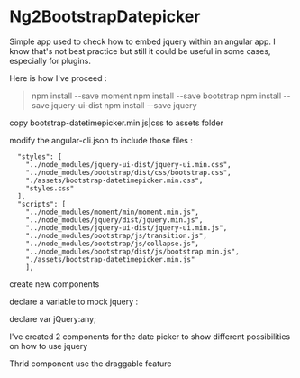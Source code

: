 # Ng2BootstrapDatepicker

Simple app used to check how to embed jquery within an angular app. I know that's not best practice but still it could be useful in some cases, especially for plugins.


Here is how I've proceed :

>npm install --save moment
>npm install --save bootstrap
>npm install --save jquery-ui-dist
>npm install --save jquery

copy bootstrap-datetimepicker.min.js|css to assets folder

modify the angular-cli.json to include those files :

      "styles": [
        "../node_modules/jquery-ui-dist/jquery-ui.min.css",
        "../node_modules/bootstrap/dist/css/bootstrap.css",
        "./assets/bootstrap-datetimepicker.min.css",
        "styles.css"
      ],
      "scripts": [
        "../node_modules/moment/min/moment.min.js",
        "../node_modules/jquery/dist/jquery.min.js",
        "../node_modules/jquery-ui-dist/jquery-ui.min.js",
        "../node_modules/bootstrap/js/transition.js",
        "../node_modules/bootstrap/js/collapse.js",
        "../node_modules/bootstrap/dist/js/bootstrap.min.js",
        "./assets/bootstrap-datetimepicker.min.js"
        ],

create new components

declare a variable to mock jquery : 

declare var jQuery:any;

I've created 2  components for the date picker to show different possibilities on how to use jquery

Thrid component use the draggable feature